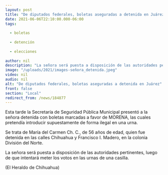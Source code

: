 ```yaml
---
layout: post
title: "De diputados federales, boletas aseguradas a detenida en Juárez"
date: 2021-06-06T22:10:00.000-06:00
tags:
  
  - boletas
  
  - detención
  
  - elecciones
  
author: nil
description: "La señora será puesta a disposición de las autoridades pertinentes, luego de que intentará meter los votos en las urnas de una casilla."
image: "/uploads/2021/images-señora_detenida.jpeg"
video: nil
audio: nil
alt: "De diputados federales, boletas aseguradas a detenida en Juárez"
front: false
section: "Local"
redirect_from: /news/184877
---
```


Esta tarde la Secretaría de Seguridad Pública Municipal presentó a la señora detenida con boletas marcadas a favor de MORENA, las cuales pretendía introducir supuestamente de forma ilegal en una urna.

Se trata de María del Carmen Ch. C., de 56 años de edad, quien fue detenida en las calles Chihuahua y Francisco I. Madero, en la colonia División del Norte.

La señora será puesta a disposición de las autoridades pertinentes, luego de que intentará meter los votos en las urnas de una casilla.

(El Heraldo de Chihuahua)